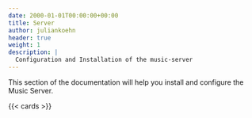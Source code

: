 ```yaml
---
date: 2000-01-01T00:00:00+00:00
title: Server
author: juliankoehn
header: true
weight: 1
description: |
  Configuration and Installation of the music-server
---
```


This section of the documentation will help you install and configure the Music Server.

{{< cards >}}